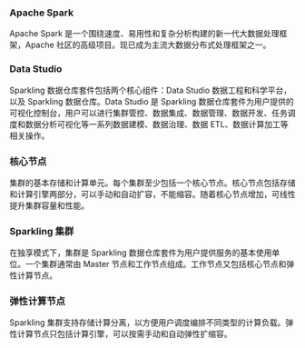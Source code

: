 ### Apache Spark
Apache Spark 是一个围绕速度、易用性和复杂分析构建的新一代大数据处理框架，Apache 社区的高级项目。现已成为主流大数据分布式处理框架之一。

### Data Studio
Sparkling 数据仓库套件包括两个核心组件：Data Studio 数据工程和科学平台，以及 Sparkling 数据仓库。Data Studio 是 Sparkling 数据仓库套件为用户提供的可视化控制台，用户可以进行集群管控、数据集成、数据管理、数据开发、任务调度和数据分析可视化等一系列数据建模、数据治理、数据 ETL、数据计算加工等相关操作。

### 核心节点
集群的基本存储和计算单元。每个集群至少包括一个核心节点。核心节点包括存储和计算引擎两部分，可以手动和自动扩容，不能缩容。随着核心节点增加，可线性提升集群容量和性能。

### Sparkling 集群
在独享模式下，集群是 Sparkling 数据仓库套件为用户提供服务的基本使用单位。一个集群通常由 Master 节点和工作节点组成。工作节点又包括核心节点和弹性计算节点。

### 弹性计算节点
Sparkling 集群支持存储计算分离，以方便用户调度编排不同类型的计算负载。弹性计算节点只包括计算引擎，可以按需手动和自动弹性扩缩容。





